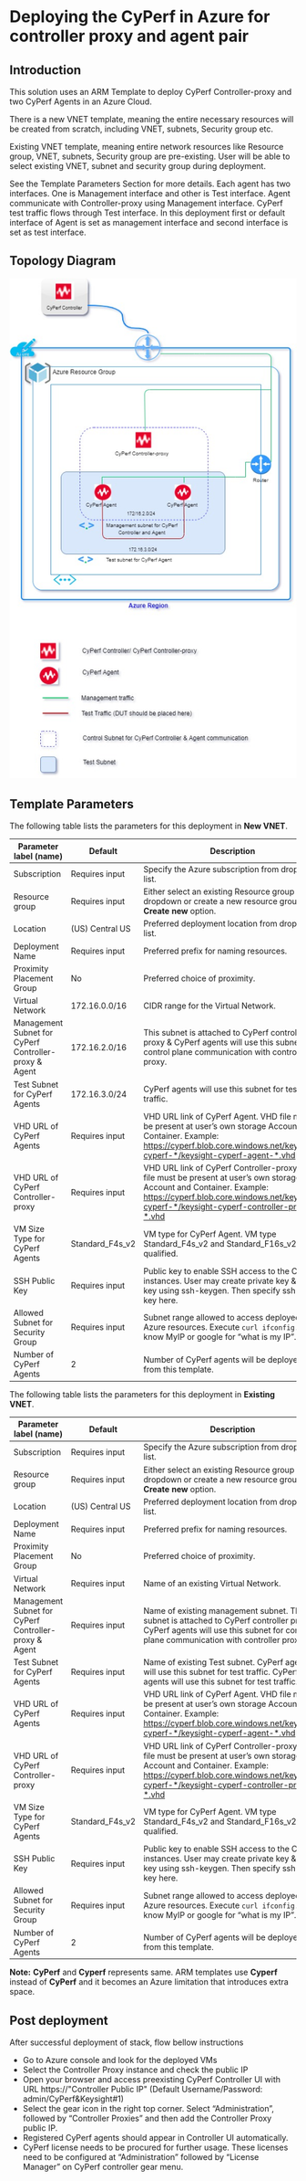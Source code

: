 # Deploying the CyPerf in Azure for controller proxy and agent pair        
## Introduction
This solution uses an ARM Template to deploy CyPerf Controller-proxy and two CyPerf Agents in an Azure Cloud.

There is a new VNET template, meaning the entire necessary resources will be created from scratch, including VNET, subnets, Security group etc.

Existing VNET template, meaning entire network resources like Resource group, VNET, subnets, Security group are pre-existing. User will be able to select existing VNET, subnet and security group during deployment.

See the Template Parameters Section for more details. Each agent has two interfaces. One is Management interface and other is Test interface. Agent communicate with Controller-proxy using Management interface. CyPerf test traffic flows through Test interface.  In this deployment first or default interface of Agent is set as management interface and second interface is set as test interface. 


## Topology Diagram
![cyperf_controller_proxy_and_agent_pair.jpg](cyperf_controller_proxy_and_agent_pair.jpg)

## Template Parameters
The following table lists the parameters for this deployment in **New VNET**.

| **Parameter label (name)**                   | **Default**            | **Description**  |
| ----------------------- | ----------------- | ----- |
| Subscription                   | Requires input            | Specify the Azure subscription from dropdown list.  |
| Resource group                   | Requires input            | Either select an existing Resource group from dropdown or create a new resource group with **Create new** option.  |
| Location                   | (US) Central US            | Preferred deployment location from dropdown list.  |
| Deployment Name                   | Requires input            | Preferred prefix for naming resources.  |
| Proximity Placement Group                   | No            | Preferred choice of proximity.  |
| Virtual Network                   |    172.16.0.0/16         | CIDR range for the Virtual Network.  |
| Management Subnet for CyPerf Controller-proxy & Agent                   | 172.16.2.0/16            | This subnet is attached to CyPerf controller proxy & CyPerf agents will use this subnet for control plane communication with controller-proxy.  |
| Test Subnet for CyPerf Agents                   | 172.16.3.0/24            | CyPerf agents will use this subnet for test traffic.  |
| VHD URL of CyPerf Agents                   | Requires input            | VHD URL link of CyPerf Agent. VHD file must be present at user’s own storage Account and Container. Example: https://cyperf.blob.core.windows.net/keysight-cyperf-*/keysight-cyperf-agent-*.vhd |
| VHD URL of CyPerf Controller-proxy                   | Requires input            | VHD URL link of CyPerf Controller-proxy. VHD file must be present at user’s own storage Account and Container. Example: https://cyperf.blob.core.windows.net/keysight-cyperf-*/keysight-cyperf-controller-proxy-*.vhd |
| VM Size Type for CyPerf Agents                   | Standard_F4s_v2            | VM type for CyPerf Agent. VM type Standard_F4s_v2 and Standard_F16s_v2 are qualified.  |
| SSH Public Key                   | Requires input            | Public key to enable SSH access to the CyPerf instances. User may create private key & public key using ssh-keygen. Then specify ssh public key here.   |
| Allowed Subnet for Security Group                   | Requires input            | Subnet range allowed to access deployed Azure resources. Execute `curl ifconfig.co` to know MyIP or google for “what is my IP”.  |
| Number of CyPerf Agents                   | 2            | Number of CyPerf agents will be deployed from this template.  |

The following table lists the parameters for this deployment in **Existing VNET**.

| **Parameter label (name)**                   | **Default**            | **Description**  |
| ----------------------- | ----------------- | ----- |
| Subscription                   | Requires input            | Specify the Azure subscription from dropdown list.  |
| Resource group                   | Requires input            | Either select an existing Resource group from dropdown or create a new resource group with **Create new** option.  |
| Location                   | (US) Central US            | Preferred deployment location from dropdown list.  |
| Deployment Name                   | Requires input            | Preferred prefix for naming resources.  |
| Proximity Placement Group                   | No            | Preferred choice of proximity.  |
| Virtual Network                   | Requires input            | Name of an existing Virtual Network.  |
| Management Subnet for CyPerf Controller-proxy & Agent                  | Requires input            | Name of existing management subnet. This subnet is attached to CyPerf controller proxy & CyPerf agents will use this subnet for control plane communication with controller proxy.  |
| Test Subnet for CyPerf Agents                   | Requires input            | Name of existing Test subnet. CyPerf agents will use this subnet for test traffic. CyPerf agents will use this subnet for test traffic.  |
| VHD URL of CyPerf Agents                   | Requires input            | VHD URL link of CyPerf Agent. VHD file must be present at user’s own storage Account and Container. Example: https://cyperf.blob.core.windows.net/keysight-cyperf-*/keysight-cyperf-agent-*.vhd  |
| VHD URL of CyPerf Controller-proxy                   | Requires input            | VHD URL link of CyPerf Controller-proxy. VHD file must be present at user’s own storage Account and Container. Example: https://cyperf.blob.core.windows.net/keysight-cyperf-*/keysight-cyperf-controller-proxy-*.vhd |
| VM Size Type for CyPerf Agents                   | Standard_F4s_v2            | VM type for CyPerf Agent. VM type Standard_F4s_v2 and Standard_F16s_v2 are qualified.  |
| SSH Public Key                   | Requires input            | Public key to enable SSH access to the CyPerf instances. User may create private key & public key using ssh-keygen. Then specify ssh public key here.   |
| Allowed Subnet for Security Group                   | Requires input            | Subnet range allowed to access deployed Azure resources. Execute `curl ifconfig.co` to know MyIP or google for “what is my IP”.  |
| Number of CyPerf Agents                   | 2            | Number of CyPerf agents will be deployed from this template.  |

**Note:** **CyPerf** and **Cyperf** represents same. ARM templates use **Cyperf** instead of **CyPerf** and it becomes an Azure limitation that introduces extra space.


## Post deployment

After successful deployment of stack, flow bellow instructions

-	Go to Azure console and look for the deployed VMs
-	Select the Controller Proxy instance and check the public IP 
-	Open your browser and access preexisting CyPerf Controller UI with URL https://"Controller Public IP" (Default Username/Password: admin/CyPerf\&Keysight\#1)
-   Select the gear icon in the right top corner. Select “Administration”, followed by “Controller Proxies” and then add the Controller Proxy public IP.
-   Registered CyPerf agents should appear in Controller UI automatically.
-   CyPerf license needs to be procured for further usage. These licenses need to be configured at “Administration” followed by “License Manager” on CyPerf controller gear menu.
